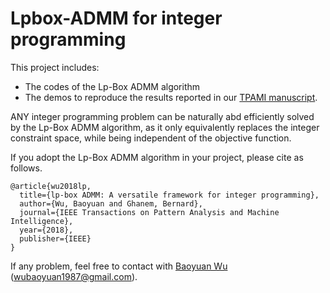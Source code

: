 # Lpbox-ADMM for integer programming

This project includes: 
* The codes of the Lp-Box ADMM algorithm
* The demos to reproduce the results reported in our [TPAMI manuscript](https://ieeexplore.ieee.org/document/8378001/). 

ANY integer programming problem can be naturally abd efficiently solved by the Lp-Box ADMM algorithm, 
as it only equivalently replaces the integer constraint space, while being independent of the objective function.

If you adopt the Lp-Box ADMM algorithm in your project, please cite as follows.
```
@article{wu2018lp,
  title={lp-box ADMM: A versatile framework for integer programming},
  author={Wu, Baoyuan and Ghanem, Bernard},
  journal={IEEE Transactions on Pattern Analysis and Machine Intelligence},
  year={2018},
  publisher={IEEE}
}
```

If any problem, feel free to contact with [Baoyuan Wu](https://sites.google.com/site/baoyuanwu2015/home) (wubaoyuan1987@gmail.com).
